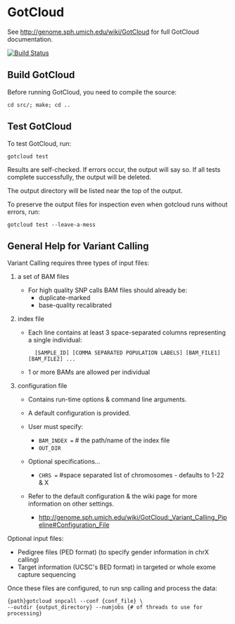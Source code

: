 
GotCloud
========
See <http://genome.sph.umich.edu/wiki/GotCloud> for full GotCloud documentation.

[![Build Status](https://travis-ci.org/statgen/gotcloud.svg?branch=master)](https://travis-ci.org/statgen/gotcloud)

Build GotCloud
--------------
Before running GotCloud, you need to compile the source:

    cd src/; make; cd ..

Test GotCloud
-------------
To test GotCloud, run:

    gotcloud test

Results are self-checked.  If errors occur, the output will say so.  If all tests complete successfully, the output will be deleted.

The output directory will be listed near the top of the output.

To preserve the output files for inspection even when gotcloud runs without errors, run:

    gotcloud test --leave-a-mess


General Help for Variant Calling
--------------------------------

Variant Calling requires three types of input files:

1. a set of BAM files
    - For high quality SNP calls BAM files should already be:
        - duplicate-marked 
        - base-quality recalibrated

2. index file
    - Each line contains at least 3 space-separated columns representing a single individual:

            [SAMPLE_ID] [COMMA SEPARATED POPULATION LABELS] [BAM_FILE1] [BAM_FILE2] ...

    - 1 or more BAMs are allowed per individual

3. configuration file
    - Contains run-time options & command line arguments.  
    - A default configuration is provided.
    - User must specify:
        - `BAM_INDEX =`   # the path/name of the index file
        - `OUT_DIR`

    - Optional specifications...
        - `CHRS =` #space separated list of chromosomes - defaults to 1-22 & X

    - Refer to the default configuration & the wiki page for more information on other settings.
        - <http://genome.sph.umich.edu/wiki/GotCloud:_Variant_Calling_Pipeline#Configuration_File>

Optional input files:

- Pedigree files (PED format) (to specify gender information in chrX calling)
- Target information (UCSC's BED format) in targeted or whole exome capture sequencing

Once these files are configured, to run snp calling and process the data:

    {path}gotcloud snpcall --conf {conf_file} \
    --outdir {output_directory} --numjobs {# of threads to use for processing}

